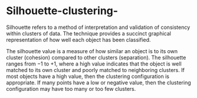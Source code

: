 # Silhouette-clustering-
Silhouette refers to a method of interpretation and validation of consistency within clusters of data. The technique provides a succinct graphical representation of how well each object has been classified.

The silhouette value is a measure of how similar an object is to its own cluster (cohesion) compared to other clusters (separation). The silhouette ranges from −1 to +1, where a high value indicates that the object is well matched to its own cluster and poorly matched to neighboring clusters. If most objects have a high value, then the clustering configuration is appropriate. If many points have a low or negative value, then the clustering configuration may have too many or too few clusters.
